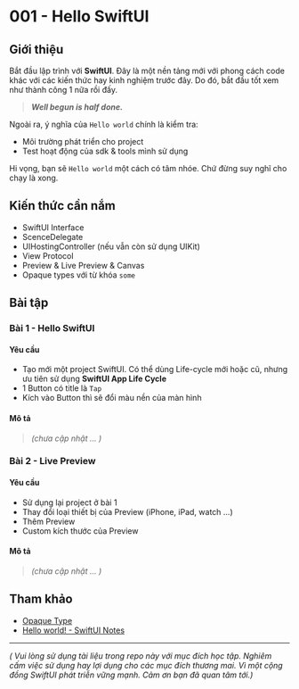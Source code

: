 # 001 - Hello SwiftUI

## Giới thiệu

Bắt đầu lập trình với **SwiftUI**. Đây là một nền tảng mới với phong cách code khác với các kiến thức hay kinh nghiệm trước đây. Do đó, bắt đầu tốt xem như thành công 1 nữa rồi đấy.

> ***Well begun is half done.***

Ngoài ra, ý nghĩa của `Hello world` chính là kiểm tra:

* Môi trường phát triển cho project
* Test hoạt động của sdk & tools mình sử dụng

Hi vọng, bạn sẽ `Hello world` một cách có tâm nhóe. Chứ đừng suy nghĩ cho chạy là xong.

## Kiến thức cần nắm

* SwiftUI Interface
* ScenceDelegate
* UIHostingController (nếu vẫn còn sử dụng UIKit)
* View Protocol
* Preview & Live Preview & Canvas
* Opaque types với từ khóa `some`

## Bài tập

### Bài 1 - Hello SwiftUI

#### Yêu cầu

* Tạo mới một project SwiftUI. Có thể dùng Life-cycle mới hoặc cũ, nhưng ưu tiên sử dụng **SwiftUI App Life Cycle**
* 1 Button có title là `Tap`
* Kích vào Button thì sẽ đổi màu nền của màn hình

#### Mô tả

> *(chưa cập nhật ... )*

### Bài 2 - Live Preview

#### Yêu cầu

* Sử dụng lại project ở bài 1
* Thay đổi loại thiết bị của Preview (iPhone, iPad, watch ...)
* Thêm Preview
* Custom kích thước của Preview

#### Mô tả

> *(chưa cập nhật ... )*

## Tham khảo

* [Opaque Type](https://fxstudio.dev/opaque-type-trong-10-phut-swift/)
* [Hello world! - SwiftUI Notes](https://fxstudio.dev/hello-world-swiftui-notes-1/)

---

*( Vui lòng sử dụng tài liệu trong repo này với mục đích học tập. Nghiêm cấm việc sử dụng hay lợi dụng cho các mục đích thương mai. Vì một cộng đồng SwiftUI phát triễn vững mạnh. Cảm ơn bạn đã quan tâm tới.)*